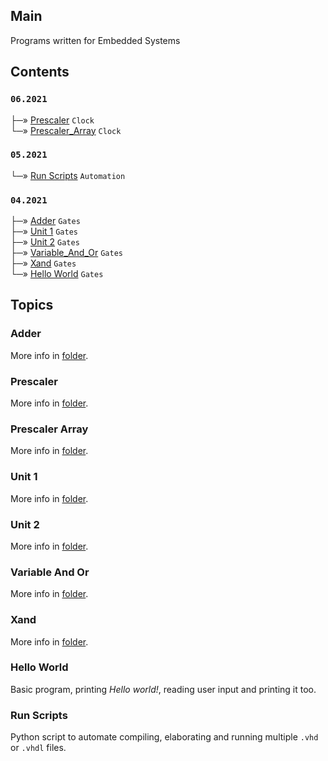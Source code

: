 ## Main
Programs written for Embedded Systems

## Contents
### `06.2021`<br/>
├─» [Prescaler](#prescaler) `Clock`<br/>
└─» [Prescaler_Array](#prescaler-array) `Clock`<br/>
### `05.2021`<br/>
└─» [Run Scripts](#run-scripts) `Automation`<br/>
### `04.2021`<br/>
├─» [Adder](#adder) `Gates`<br/>
├─» [Unit 1](#unit-1) `Gates`<br/>
├─» [Unit 2](#unit-2) `Gates`<br/>
├─» [Variable_And_Or](#variable-and-or) `Gates`<br/>
├─» [Xand](#xand) `Gates`<br/>
└─» [Hello World](#hello-world) `Gates`<br/>

## Topics
### Adder
More info in [folder](Adder).


### Prescaler
More info in [folder](Prescaler).

### Prescaler Array
More info in [folder](Prescaler_Array).

### Unit 1
More info in [folder](Unit_1).

### Unit 2
More info in [folder](Unit_2).

### Variable And Or
More info in [folder](Variable_And_Or).

### Xand
More info in [folder](Xand).

### Hello World
Basic program, printing *Hello world!*, reading user input and printing it too.

### Run Scripts
Python script to automate compiling, elaborating and running multiple `.vhd` or `.vhdl` files.
